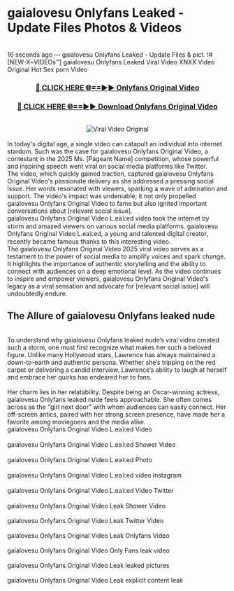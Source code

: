 # gaialovesu Onlyfans Leaked - Update Files Photos & Videos 
<br>
16 seconds ago — gaialovesu Onlyfans Leaked - Update Files & pict. !#[NEW-X~VIDEOs™] gaialovesu Onlyfans Leaked Viral Video XNXX Video Original Hot Sex porn Video
<br>
<div align="center">
<h3><a href="http://freeplayer.one?title=gaialovesu&ref=25OR" rel="nofollow">🔴 CLICK HERE 🌐==►► Onlyfans Original Video</a></h3>
<h3><a href="http://freeplayer.one?title=gaialovesu&ref=25OR" rel="nofollow">🔴 CLICK HERE 🌐==►► Download Onlyfans Original Video</a></h3>
<br>
<a href="http://freeplayer.one?title=gaialovesu&ref=25OR" rel="nofollow" data-target="animated-image.originalLink"><img src="https://i.ibb.co.com/xMMVF88/686577567.gif" alt="Viral Video Original" style="max-width: 100%; display: inline-block;" data-target="animated-image.originalImage"></a>
</div>
<br>
In today's digital age, a single video can catapult an individual into internet stardom. Such was the case for gaialovesu Onlyfans Original Video, a contestant in the 2025 Ms. [Pageant Name] competition, whose powerful and inspiring speech went viral on social media platforms like Twitter.
<br>
The video, which quickly gained traction, captured gaialovesu Onlyfans Original Video's passionate delivery as she addressed a pressing social issue. Her words resonated with viewers, sparking a wave of admiration and support. The video's impact was undeniable; it not only propelled gaialovesu Onlyfans Original Video to fame but also ignited important conversations about [relevant social issue].
<br>
gaialovesu Onlyfans Original Video L.ea𝚔ed video took the internet by storm and amazed viewers on various social media platforms. gaialovesu Onlyfans Original Video L.ea𝚔ed, a young and talented digital creator, recently became famous thanks to this interesting video.
<br>
The gaialovesu Onlyfans Original Video 2025 viral video serves as a testament to the power of social media to amplify voices and spark change. It highlights the importance of authentic storytelling and the ability to connect with audiences on a deep emotional level. As the video continues to inspire and empower viewers, gaialovesu Onlyfans Original Video's legacy as a viral sensation and advocate for [relevant social issue] will undoubtedly endure.
<br>
<h2>The Allure of gaialovesu Onlyfans leaked nude</h2>
<br>
To understand why gaialovesu Onlyfans leaked nude’s viral video created such a storm, one must first recognize what makes her such a beloved figure. Unlike many Hollywood stars, Lawrence has always maintained a down-to-earth and authentic persona. Whether she’s tripping on the red carpet or delivering a candid interview, Lawrence’s ability to laugh at herself and embrace her quirks has endeared her to fans.
<br><br>
Her charm lies in her relatability. Despite being an Oscar-winning actress, gaialovesu Onlyfans leaked nude feels approachable. She often comes across as the "girl next door" with whom audiences can easily connect. Her off-screen antics, paired with her strong screen presence, have made her a favorite among moviegoers and the media alike.
<br>
gaialovesu Onlyfans Original Video L.ea𝚔ed Video
<br><br>
gaialovesu Onlyfans Original Video L.ea𝚔ed Shower Video
<br><br>
gaialovesu Onlyfans Original Video L.ea𝚔ed Photo
<br><br>
gaialovesu Onlyfans Original Video L.ea𝚔ed video instagram
<br><br>
gaialovesu Onlyfans Original Video L.ea𝚔ed Video Twitter
<br><br>
gaialovesu Onlyfans Original Video Leak Shower Video
<br><br>
gaialovesu Onlyfans Original Video Leak Twitter Video
<br><br>
gaialovesu Onlyfans Original Video Leak Onlyfans Video
<br><br>
gaialovesu Onlyfans Original Video Only Fans leak video
<br><br>
gaialovesu Onlyfans Original Video Leak leaked pictures
<br><br>
gaialovesu Onlyfans Original Video Leak explicit content leak